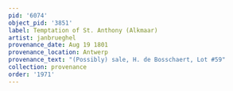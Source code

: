 ```yaml
---
pid: '6074'
object_pid: '3851'
label: Temptation of St. Anthony (Alkmaar)
artist: janbrueghel
provenance_date: Aug 19 1801
provenance_location: Antwerp
provenance_text: "(Possibly) sale, H. de Bosschaert, Lot #59"
collection: provenance
order: '1971'
---
```


